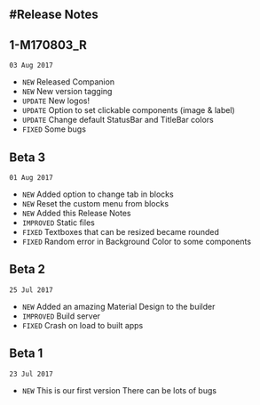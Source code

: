 #Release Notes
---
<!-- timeline -->

## 1-M170803_R

`03 Aug 2017`

* `NEW` Released Companion
* `NEW` New version tagging
* `UPDATE` New logos!
* `UPDATE` Option to set clickable components \(image & label\)
* `UPDATE` Change default StatusBar and TitleBar colors
* `FIXED` Some bugs

<!-- /timeline -->

<!-- timeline -->

## Beta 3

`01 Aug 2017`

* `NEW` Added option to change tab in blocks
* `NEW` Reset the custom menu from blocks
* `NEW` Added this Release Notes
* `IMPROVED` Static files
* `FIXED` Textboxes that can be resized became rounded
* `FIXED` Random error in Background Color to some components

<!-- /timeline -->

<!-- timeline -->

## Beta 2

`25 Jul 2017`

* `NEW` Added an amazing Material Design to the builder
* `IMPROVED` Build server
* `FIXED` Crash on load to built apps

<!-- /timeline -->

<!-- timeline -->

## Beta 1

`23 Jul 2017`

* `NEW` This is our first version There can be lots of bugs

<!-- /timeline -->
